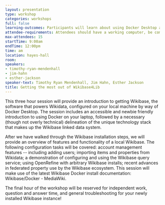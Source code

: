 ```yaml
---
layout: presentation
type: workshop
categories: workshops
full: false
learning-outcomes: Participants will learn about using Docker Desktop and thereafter how to install, configure and use a Wikibase instance using Docker.
attendee-requirements: Attendees should have a working computer, be comfortable working on the command line, and have conceptual understanding of SPARQL, the basis for the Wikibase query service. To participate, bring a laptop (and a power cord) with Docker for Desktop installed and updated to the latest version.
max-attendees: 15
startTime: 9:00am
endTime: 12:00pm
time: am
location: hayes-hall
room:
speakers:
- timothy-ryan-mendenhall
- jim-hahn
- esther-jackson
speaker-text: Timothy Ryan Mendenhall, Jim Hahn, Esther Jackson
title: Getting the most out of Wikibase4Lib
---
```

This three hour session will provide an introduction to getting Wikibase, the software that powers Wikidata, configured on your local machine by way of Docker Desktop. The session includes an accessible and newbie friendly introduction to using Docker on your laptop, followed by a necessary (though not overly technical) delineation of the unique technology stack that makes up the Wikibase linked data system.

After we have walked through the Wikibase installation steps, we will provide an overview of features and functionality of a local Wikibase. The following configuration tasks will be covered: account management features -- including adding users; importing items and properties from Wikidata; a demonstration of configuring and using the Wikibase query service; using OpenRefine with arbitrary Wikibase installs; recent advances in federated property use by the Wikibase ecosystem. This session will make use of the latest Wikibase Docker install documentation: Wikibase/Docker - MediaWiki.

The final hour of the workshop will be reserved for independent work, question and answer time, and general troubleshooting for your newly installed Wikibase instance!
